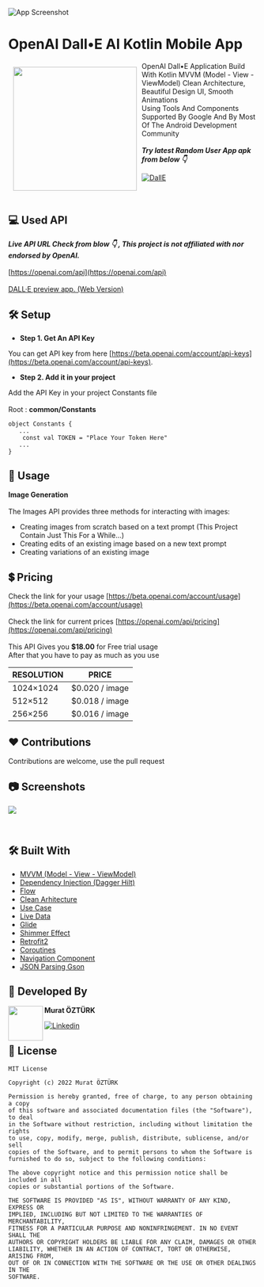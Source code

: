 ![App Screenshot](https://github.com/muratozturk5/OpenAI-Dall-E-2/blob/master/Screenshots/BannerImage.png)


# OpenAI Dall•E AI Kotlin Mobile App

<img src="https://github.com/muratozturk5/OpenAI-Dall-E-2/blob/master/Screenshots/logo.png" align="left"
width="250" hspace="10" vspace="10">
   
OpenAI Dall•E Application Build With Kotlin MVVM (Model - View - ViewModel) Clean Architecture, Beautiful Design UI, Smooth Animations </br>
Using Tools And Components Supported By Google And By Most Of The Android Development Community</br></br>***Try latest Random User App apk from below 👇***

[![DallE](https://img.shields.io/badge/OpenAI%20Dall%E2%80%A2E-APK-brightgreen?style=for-the-badge&logo=android)](https://github.com/muratozturk5/OpenAI-Dall-E-2/raw/master/APK/app-debug.apk)</br></br></br>

## 💻 Used API
***Live API URL Check from blow 👇 , This project is not affiliated with nor endorsed by OpenAI.***
</br>
</br>
[https://openai.com/api](https://openai.com/api)
</br>
</br>
[DALL·E preview app. (Web Version)](https://labs.openai.com/)

## 🛠 Setup

- **Step 1. Get An API Key**

You can get API key from here  [https://beta.openai.com/account/api-keys](https://beta.openai.com/account/api-keys).

- **Step 2. Add it in your project**

Add the API Key in your project Constants file
</br>
</br>
Root : **common/Constants**

```
object Constants {
   ...
    const val TOKEN = "Place Your Token Here"
   ...
}
```

## 🔎 Usage

**Image Generation**
<br>
<br>
The Images API provides three methods for interacting with images:

- Creating images from scratch based on a text prompt (This Project Contain Just This For a While...)
- Creating edits of an existing image based on a new text prompt
- Creating variations of an existing image

## 💲 Pricing
Check the link for your usage [https://beta.openai.com/account/usage](https://beta.openai.com/account/usage)
<br>
<br>
Check the link for current prices [https://openai.com/api/pricing](https://openai.com/api/pricing)
<br>
<br>
This API Gives you  **$18.00** for Free trial usage
<br>
After that you have to pay as much as you use

| RESOLUTION             | PRICE                                                         |
| ----------------- | ------------------------------------------------------------------ |
| 1024×1024 |  $0.020 / image |
| 512×512 |  $0.018 / image |
| 256×256 |  $0.016 / image|

## ♥ Contributions 
Contributions are welcome, use the pull request
## 📷 Screenshots

![](https://github.com/muratozturk5/OpenAI-Dall-E-2/blob/master/Screenshots/Screenshot.png)

</br>

## 🛠 Built With
- [MVVM (Model - View - ViewModel)](https://developer.android.com/topic/architecture)
- [Dependency Injection (Dagger Hilt)](https://developer.android.com/training/dependency-injection/hilt-android)
- [Flow](https://kotlinlang.org/docs/flow.html)
- [Clean Arhitecture](https://developer.android.com/topic/architecture)
- [Use Case](https://developer.android.com/topic/architecture)
- [Live Data](https://developer.android.com/topic/libraries/architecture/livedata)
- [Glide](https://github.com/skydoves/landscapist)
- [Shimmer Effect](https://github.com/valentinilk/compose-shimmer)
- [Retrofit2](https://square.github.io/retrofit)
- [Coroutines](https://developer.android.com/kotlin/coroutines)
- [Navigation Component](https://developer.android.com/guide/navigation/navigation-getting-started)
- [JSON Parsing Gson](https://github.com/google/gson)
## 👨 Developed By 

 <img src="https://avatars.githubusercontent.com/u/62841905?s=400&u=6b1f97cf6a3dfe668719000f9686f5fe861f273a&v=4" width="70" align="left">


**Murat ÖZTÜRK**

[![Linkedin](https://img.shields.io/badge/-linkedin-grey?logo=linkedin)](https://www.linkedin.com/in/murat-%C3%B6zt%C3%BCrk-7a9306217/)

📄 License 
-------

```
MIT License

Copyright (c) 2022 Murat ÖZTÜRK

Permission is hereby granted, free of charge, to any person obtaining a copy
of this software and associated documentation files (the "Software"), to deal
in the Software without restriction, including without limitation the rights
to use, copy, modify, merge, publish, distribute, sublicense, and/or sell
copies of the Software, and to permit persons to whom the Software is
furnished to do so, subject to the following conditions:

The above copyright notice and this permission notice shall be included in all
copies or substantial portions of the Software.

THE SOFTWARE IS PROVIDED "AS IS", WITHOUT WARRANTY OF ANY KIND, EXPRESS OR
IMPLIED, INCLUDING BUT NOT LIMITED TO THE WARRANTIES OF MERCHANTABILITY,
FITNESS FOR A PARTICULAR PURPOSE AND NONINFRINGEMENT. IN NO EVENT SHALL THE
AUTHORS OR COPYRIGHT HOLDERS BE LIABLE FOR ANY CLAIM, DAMAGES OR OTHER
LIABILITY, WHETHER IN AN ACTION OF CONTRACT, TORT OR OTHERWISE, ARISING FROM,
OUT OF OR IN CONNECTION WITH THE SOFTWARE OR THE USE OR OTHER DEALINGS IN THE
SOFTWARE.
```
